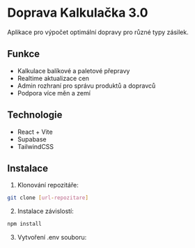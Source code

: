 # Doprava Kalkulačka 3.0

Aplikace pro výpočet optimální dopravy pro různé typy zásilek.

## Funkce
- Kalkulace balíkové a paletové přepravy
- Realtime aktualizace cen
- Admin rozhraní pro správu produktů a dopravců
- Podpora více měn a zemí

## Technologie
- React + Vite
- Supabase
- TailwindCSS

## Instalace

1. Klonování repozitáře:
```bash
git clone [url-repozitare]
```

2. Instalace závislostí:
```bash
npm install
```

3. Vytvoření .env souboru:
